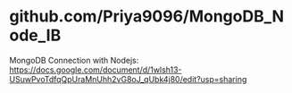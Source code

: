 # github.com/Priya9096/MongoDB_Node_IB

MongoDB Connection with Nodejs:
https://docs.google.com/document/d/1wlsh13-USuwPvoTdfqQpUraMnUhh2vG8oJ_qUbk4j80/edit?usp=sharing
